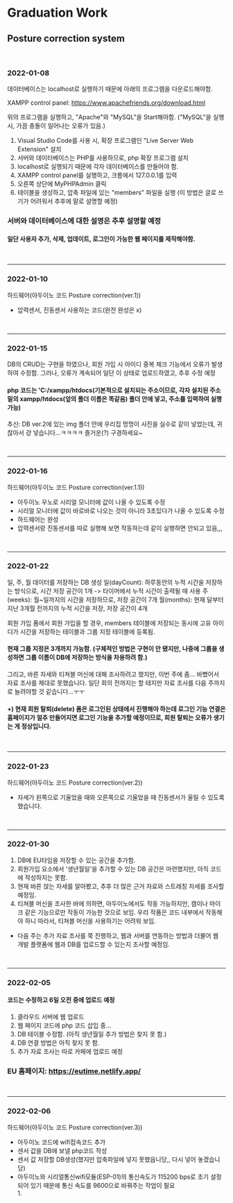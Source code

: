# Graduation Work

## Posture correction system

<br/>

### 2022-01-08
데이터베이스는 localhost로 실행하기 때문에 아래의 프로그램을 다운로드해야함.

XAMPP control panel: https://www.apachefriends.org/download.html

위의 프로그램을 실행하고, "Apache"와 "MySQL"을 Start해야함. ("MySQL"을 실행 시, 가끔 충돌이 일어나는 오류가 있음.)

1. Visual Studio Code를 사용 시, 확장 프로그램인 "Live Server Web Extension" 설치
2. 서버와 데이터베이스는 PHP를 사용하므로, php 확장 프로그램 설치
3. localhost로 실행되기 때문에 각자 데이터베이스를 만들어야 함.
4. XAMPP control panel를 실행하고, 크롬에서 127.0.0.1를 입력
5. 오른쪽 상단에 MyPHPAdmin 클릭
6. 테이블을 생성하고, 압축 파일에 있는 "members" 파일을 실행 (이 방법은 글로 쓰기가 어려워서 추후에 말로 설명할 예정)

### 서버와 데이터베이스에 대한 설명은 추후 설명할 예정

#### 일단 사용자 추가, 삭제, 업데이트, 로그인이 가능한 웹 페이지를 제작해야함.

<br/>

---
### 2022-01-10
하드웨어(아두이노 코드 Posture correction(ver.1))
- 압력센서, 진동센서 사용하는 코드(완전 완성은 x)

<br/>

---
### 2022-01-15
DB의 CRUD는 구현을 하였으나, 회원 가입 시 아이디 중복 체크 기능에서 오류가 발생하여 수정함. 그러나, 오류가 계속되어 일단 이 상태로 업로드하였고, 추후 수정 예정
#### php 코드는 'C:/xampp/htdocs(기본적으로 설치되는 주소이므로, 각자 설치된 주소 밑의 xampp/htdocs(앞의 폴더 이름은 똑같음) 폴더 안에 넣고, 주소를 입력하여 실행 가능) 

추신: DB ver.2에 있는 img 폴더 안에 우리집 멍멍이 사진을 실수로 같이 넣었는데, 귀찮아서 걍 넣습니다...ㅋㅋㅋㅋ 즐거운(?) 구경하세요~

<br/>

---
### 2022-01-16
하드웨어(아두이노 코드 Posture correction(ver.1.1))
- 아두이노 우노로 시리얼 모니터에 값이 나올 수 있도록 수정
- 시리얼 모니터에 값이 바로바로 나오는 것이 아니라 3초있다가 나올 수 있도록 수정
- 하드웨어는 완성
- 압력센서랑 진동센서를 따로 실행해 보면 작동하는데 같이 실행하면 안되고 있음,,,

<br/>

---
### 2022-01-22
일, 주, 월 데이터를 저장하는 DB 생성
일(dayCount): 하루동안의 누적 시간을 저장하는 방식으로, 시간 저장 공간이 1개 -> 타이머에서 누적 시간이 출력될 때 사용
주(weeks): 월~일까지의 시간을 저장하므로, 저장 공간이 7개
월(months): 현재 달부터 지난 3개월 전까지의 누적 시간을 저장, 저장 공간이 4개

회원 가입 폼에서 회원 가입을 할 경우, members 테이블에 저장되는 동시에 고유 아이디가 시간을 저장하는 테이블과 그룹 지정 테이블에 등록됨.
#### 현재 그룹 지정은 3개까지 가능함. (구체적인 방법은 구현이 안 됐지만, 나중에 그룹을 생성하면 그룹 이름이 DB에 저장하는 방식을 차용하려 함.) 

그리고, 바른 자세와 티쳐블 머신에 대해 조사하려고 했지만, 이번 주에 좀... 바빴어서 자료 조사를 제대로 못했습니다. 일단 회의 전까지는 할 테지만 자료 조사를 다음 주까지로 늘려야할 것 같습니다...ㅜㅜ

#### +) 현재 회원 탈퇴(delete) 폼은 로그인된 상태에서 진행해야 하는데 로그인 기능 연결은 홈페이지가 얼추 만들어지면 로그인 기능을 추가할 예정이므로, 회원 탈퇴는 오류가 생기는 게 정상입니다.

<br/>

--- 
### 2022-01-23
하드웨어(아두이노 코드 Posture correction(ver.2))
- 자세가 왼쪽으로 기울었을 때와 오른쪽으로 기울었을 때 진동센서가 울릴 수 있도록 했습니다.

<br/>

--- 
### 2022-01-30
1. DB에 EU타임을 저장할 수 있는 공간을 추가함.
2. 회원가입 요소에서 '생년월일'을 추가할 수 있는 DB 공간은 마련했지만, 아직 코드에 작성하지는 못함. 
3. 현재 바른 앉는 자세를 알아봤고, 추후 더 많은 근거 자료와 스트레칭 자세를 조사할 예정임.
4. 티쳐블 머신을 조사한 바에 의하면, 아두이노에서도 작동 가능하지만, 캠이나 마이크 같은 기능으로만 작동이 가능한 것으로 보임. 우리 작품은 코드 내부에서 작동해야 하니 따라서, 티쳐블 머신을 사용하기는 어려워 보임.

- 다음 주는 추가 자료 조사를 쭉 진행하고, 웹과 서버를 연동하는 방법과 더불어 웹 개발 플랫폼에 웹과 DB를 업로드할 수 있는지 조사할 예정임.

<br/>

---
### 2022-02-05
#### 코드는 수정하고 6일 오전 중에 업로드 예정
1. 클라우드 서버에 웹 업로드
2. 웹 페이지 코드에 php 코드 삽입 중...
3. DB 테이블 수정함. (아직 생년월일 추가 방법은 찾지 못 함.)
4. DB 연결 방법은 아직 찾지 못 함.
5. 추가 자료 조사는 따로 카페에 업로드 예정

### EU 홈페이지: https://eutime.netlify.app/

<br/>

---
### 2022-02-06
하드웨어(아두이노 코드 Posture correction(ver.3))
- 아두이노 코드에 wifi접속코드 추가
- 센서 값을 DB에 보낼 php코드 작성
- 센서 값 저장할 DB생성(했지만 압축파일에 넣지 못했읍니당,, 다시 넣어 놓겠습니당)</br>
- 아두이노와 시리얼통신wifi모듈(ESP-01)의 통신속도가 115200 bps로 초기 설정되어 있기 때문에 통신 속도를 9600으로 바꿔주는 작업이 필요 </br>
  1. 
